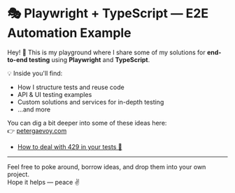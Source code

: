 # 🎭 Playwright + TypeScript — E2E Automation Example

Hey! 👋 This is my playground where I share some of my solutions for **end-to-end testing** using **Playwright** and **TypeScript**.

💡 Inside you'll find:
- How I structure tests and reuse code
- API & UI testing examples
- Custom solutions and services for in-depth testing
- ...and more

You can dig a bit deeper into some of these ideas here:  
👉 [petergaevoy.com](https://petergaevoy.com)

- [How to deal with 429 in your tests 🧭](https://petergaevoy.com/posts/how-to-deal-with-429/)

---

Feel free to poke around, borrow ideas, and drop them into your own project.  
Hope it helps — peace ✌️
